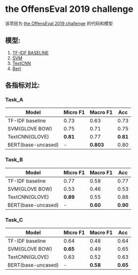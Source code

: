 # the OffensEval 2019 challenge

该项目为 [the OffensEval 2019 challenge](https://competitions.codalab.org/competitions/20011) 的代码和模型


## 模型:
1. [TF-IDF BASELINE](./offEval/Tfidf.ipynb)
2. [SVM](./offEval/SVMGlove.ipynb)
3. [TextCNN](./offEval/testCNNGlove.ipynb)
4. [Bert](./BERT/Bert-TextClassification-master)


## 各指标对比:
### Task_A
Model | Micro F1 | Macro F1 | Acc |
----|---- |---- |---- |
TF-IDF baseline | 0.73 | 0.63 | 0.73 | 
SVM(GLOVE BOW) | 0.75 | 0.71 | 0.75 | 
TextCNN(GLOVE) | **0.81** | 0.77 | **0.81** | 
BERT(base-uncased) | - | **0.803** | 0.80 | 



### Task_B
Model | Micro F1 | Macro F1 | Acc |
----|---- |---- |---- |
TF-IDF baseline | 0.77 | 0.58 | 0.77 | 
SVM(GLOVE BOW) | 0.53 | 0.46 | 0.53 | 
TextCNN(GLOVE) | **0.89** | 0.55 | 0.88 | 
BERT(base-uncased) | - | **0.60** | **0.90** | 



### Task_C
Model | Micro F1 | Macro F1 | Acc |
----|---- |---- |---- |
TF-IDF baseline | 0.64 | 0.48 | 0.64 | 
SVM(GLOVE BOW) | **0.65** | 0.49 | 0.65 | 
TextCNN(GLOVE) | 0.63 | 0.52 | 0.63 | 
BERT(base-uncased) | - | **0.58** | **0.65** | 

